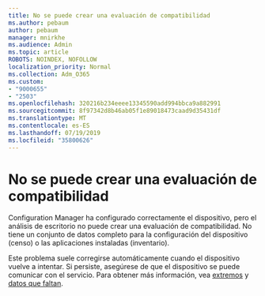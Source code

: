 ```yaml
---
title: No se puede crear una evaluación de compatibilidad
ms.author: pebaum
author: pebaum
manager: mnirkhe
ms.audience: Admin
ms.topic: article
ROBOTS: NOINDEX, NOFOLLOW
localization_priority: Normal
ms.collection: Adm_O365
ms.custom:
- "9000655"
- "2503"
ms.openlocfilehash: 320216b234eeee13345590add994bbca9a882991
ms.sourcegitcommit: 8f97342d8b46ab05f1e89018473caad9d35431df
ms.translationtype: MT
ms.contentlocale: es-ES
ms.lasthandoff: 07/19/2019
ms.locfileid: "35800626"
---
```

# <a name="cant-create-a-compatibility-assessment"></a>No se puede crear una evaluación de compatibilidad

Configuration Manager ha configurado correctamente el dispositivo, pero el análisis de escritorio no puede crear una evaluación de compatibilidad. No tiene un conjunto de datos completo para la configuración del dispositivo (censo) o las aplicaciones instaladas (inventario).

Este problema suele corregirse automáticamente cuando el dispositivo vuelve a intentar. Si persiste, asegúrese de que el dispositivo se puede comunicar con el servicio. Para obtener más información, vea [extremos](https://docs.microsoft.com/sccm/desktop-analytics/enable-data-sharing#endpoints) y [datos que faltan](https://docs.microsoft.com/sccm/desktop-analytics/monitor-connection-health#missing-data).
